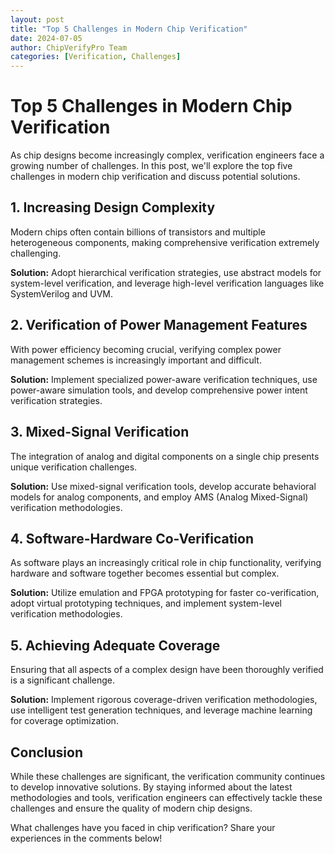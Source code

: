 ```yaml
---
layout: post
title: "Top 5 Challenges in Modern Chip Verification"
date: 2024-07-05
author: ChipVerifyPro Team
categories: [Verification, Challenges]
---
```


# Top 5 Challenges in Modern Chip Verification

As chip designs become increasingly complex, verification engineers face a growing number of challenges. In this post, we'll explore the top five challenges in modern chip verification and discuss potential solutions.

## 1. Increasing Design Complexity

Modern chips often contain billions of transistors and multiple heterogeneous components, making comprehensive verification extremely challenging.

**Solution:** Adopt hierarchical verification strategies, use abstract models for system-level verification, and leverage high-level verification languages like SystemVerilog and UVM.

## 2. Verification of Power Management Features

With power efficiency becoming crucial, verifying complex power management schemes is increasingly important and difficult.

**Solution:** Implement specialized power-aware verification techniques, use power-aware simulation tools, and develop comprehensive power intent verification strategies.

## 3. Mixed-Signal Verification

The integration of analog and digital components on a single chip presents unique verification challenges.

**Solution:** Use mixed-signal verification tools, develop accurate behavioral models for analog components, and employ AMS (Analog Mixed-Signal) verification methodologies.

## 4. Software-Hardware Co-Verification

As software plays an increasingly critical role in chip functionality, verifying hardware and software together becomes essential but complex.

**Solution:** Utilize emulation and FPGA prototyping for faster co-verification, adopt virtual prototyping techniques, and implement system-level verification methodologies.

## 5. Achieving Adequate Coverage

Ensuring that all aspects of a complex design have been thoroughly verified is a significant challenge.

**Solution:** Implement rigorous coverage-driven verification methodologies, use intelligent test generation techniques, and leverage machine learning for coverage optimization.

## Conclusion

While these challenges are significant, the verification community continues to develop innovative solutions. By staying informed about the latest methodologies and tools, verification engineers can effectively tackle these challenges and ensure the quality of modern chip designs.

What challenges have you faced in chip verification? Share your experiences in the comments below!
